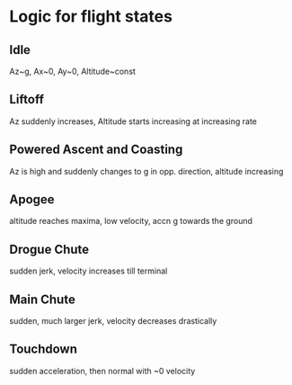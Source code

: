 # Logic for flight states

## Idle
Az~g, Ax~0, Ay~0, Altitude~const

## Liftoff
Az suddenly increases, Altitude starts increasing at increasing rate

## Powered Ascent and Coasting
Az is high and suddenly changes to g in opp. direction, altitude increasing

## Apogee
altitude reaches maxima, low velocity, accn g towards the ground

## Drogue Chute
sudden jerk, velocity increases till terminal

## Main Chute
sudden, much larger jerk, velocity decreases drastically

## Touchdown
sudden acceleration, then normal with ~0 velocity

